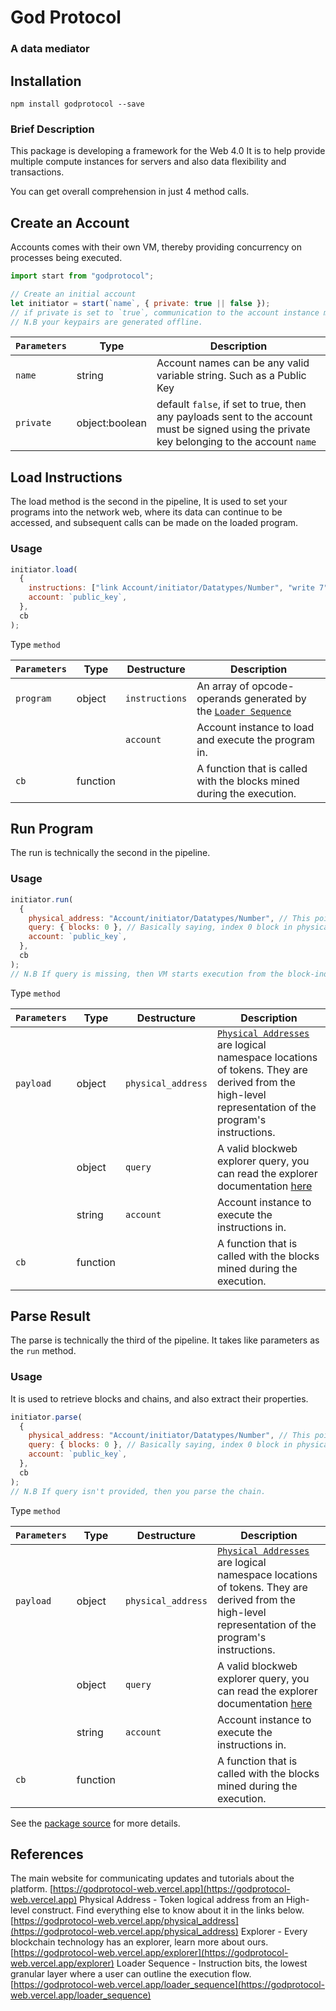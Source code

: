# God Protocol

### A data mediator

## Installation

```
npm install godprotocol --save
```

### Brief Description

This package is developing a framework for the Web 4.0
It is to help provide multiple compute instances for servers and also data flexibility and transactions.

You can get overall comprehension in just 4 method calls.

## Create an Account

Accounts comes with their own VM, thereby providing concurrency on processes being executed.

```js
import start from "godprotocol";

// Create an initial account
let initiator = start(`name`, { private: true || false });
// if private is set to `true`, communication to the account instance must be validated by sigining with the private key.
// N.B your keypairs are generated offline.
```

| `Parameters` | Type           | Description                                                                                                                                 |
| ------------ | -------------- | ------------------------------------------------------------------------------------------------------------------------------------------- |
| `name`       | string         | Account names can be any valid variable string. Such as a Public Key                                                                        |
| `private`    | object:boolean | default `false`, if set to true, then any payloads sent to the account must be signed using the private key belonging to the account `name` |

## Load Instructions

The load method is the second in the pipeline,
It is used to set your programs into the network web,
where its data can continue to be accessed, and subsequent
calls can be made on the loaded program.

### Usage

```js
initiator.load(
  {
    instructions: ["link Account/initiator/Datatypes/Number", "write 7", "pop"],
    account: `public_key`,
  },
  cb
);
```

Type `method`

| `Parameters` | Type     | Destructure    | Description                                                                                                          |
| ------------ | -------- | -------------- | -------------------------------------------------------------------------------------------------------------------- |
| `program`    | object   | `instructions` | An array of opcode-operands generated by the [`Loader Sequence`](https://godprotocol-web.vercel.app/loader_sequence) |
|              |          | `account`      | Account instance to load and execute the program in.                                                                 |
| `cb`         | function |                | A function that is called with the blocks mined during the execution.                                                |

## Run Program

The run is technically the second in the pipeline.

### Usage

```js
initiator.run(
  {
    physical_address: "Account/initiator/Datatypes/Number", // This points to a chain
    query: { blocks: 0 }, // Basically saying, index 0 block in physical_address chain, run again its instructions.
    account: `public_key`,
  },
  cb
);
// N.B If query is missing, then VM starts execution from the block-index-0
```

Type `method`

| `Parameters` | Type     | Destructure        | Description                                                                                                                                                                                               |
| ------------ | -------- | ------------------ | --------------------------------------------------------------------------------------------------------------------------------------------------------------------------------------------------------- |
| `payload`    | object   | `physical_address` | [`Physical Addresses`](https://godprotocol-web.vercel.app/physical_address) are logical namespace locations of tokens. They are derived from the high-level representation of the program's instructions. |
|              | object   | `query`            | A valid blockweb explorer query, you can read the explorer documentation [here](https://godprotocol-web.vercel.app/explorer)                                                                              |
|              | string   | `account`          | Account instance to execute the instructions in.                                                                                                                                                          |
| `cb`         | function |                    | A function that is called with the blocks mined during the execution.                                                                                                                                     |

## Parse Result

The parse is technically the third of the pipeline. It takes like parameters as the `run` method.

### Usage

It is used to retrieve blocks and chains, and also extract their properties.

```js
initiator.parse(
  {
    physical_address: "Account/initiator/Datatypes/Number", // This points to a chain
    query: { blocks: 0 }, // Basically saying, index 0 block in physical_address chain, retrieve it.
    account: `public_key`,
  },
  cb
);
// N.B If query isn't provided, then you parse the chain.
```

Type `method`

| `Parameters` | Type     | Destructure        | Description                                                                                                                                                                                               |
| ------------ | -------- | ------------------ | --------------------------------------------------------------------------------------------------------------------------------------------------------------------------------------------------------- |
| `payload`    | object   | `physical_address` | [`Physical Addresses`](https://godprotocol-web.vercel.app/physical_address) are logical namespace locations of tokens. They are derived from the high-level representation of the program's instructions. |
|              | object   | `query`            | A valid blockweb explorer query, you can read the explorer documentation [here](https://godprotocol-web.vercel.app/explorer)                                                                              |
|              | string   | `account`          | Account instance to execute the instructions in.                                                                                                                                                          |
| `cb`         | function |                    | A function that is called with the blocks mined during the execution.                                                                                                                                     |

See the [package source](https://github.com/godprotocol4/GodProtocol) for more details.

[npm-url]: https://npmjs.org/package/godprotocol
[downloads-url]: https://npmjs.org/package/godprotocol

## References

The main website for communicating updates and tutorials about the platform.
[https://godprotocol-web.vercel.app](https://godprotocol-web.vercel.app)
Physical Address - Token logical address from an High-level construct. Find everything else to know about it in the links below.
[https://godprotocol-web.vercel.app/physical_address](https://godprotocol-web.vercel.app/physical_address)
Explorer - Every blockchain technology has an explorer, learn more about ours.
[https://godprotocol-web.vercel.app/explorer](https://godprotocol-web.vercel.app/explorer)
Loader Sequence - Instruction bits, the lowest granular layer where a user can outline the execution flow.
[https://godprotocol-web.vercel.app/loader_sequence](https://godprotocol-web.vercel.app/loader_sequence)
